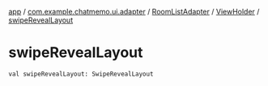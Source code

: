 [app](../../../index.md) / [com.example.chatmemo.ui.adapter](../../index.md) / [RoomListAdapter](../index.md) / [ViewHolder](index.md) / [swipeRevealLayout](./swipe-reveal-layout.md)

# swipeRevealLayout

`val swipeRevealLayout: SwipeRevealLayout`